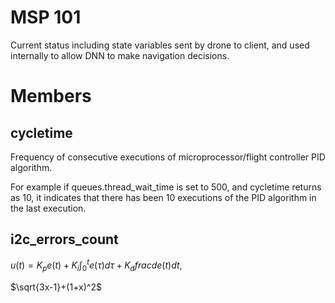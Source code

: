 # MSP 101

Current status including state variables sent by drone to client,  and used internally to allow
DNN to make navigation decisions.

# Members

## cycletime

Frequency of consecutive executions of microprocessor/flight controller PID algorithm.

For example if queues.thread_wait_time is set to 500,  and cycletime returns as 10, it indicates
that there has been 10 executions of the PID algorithm in the last execution.

## i2c_errors_count

$u(t)=K_pe(t)+K_i \int_0^t e(\tau)d\tau + K_d frac{de(t)}{dt},$

$\sqrt{3x-1}+(1+x)^2$